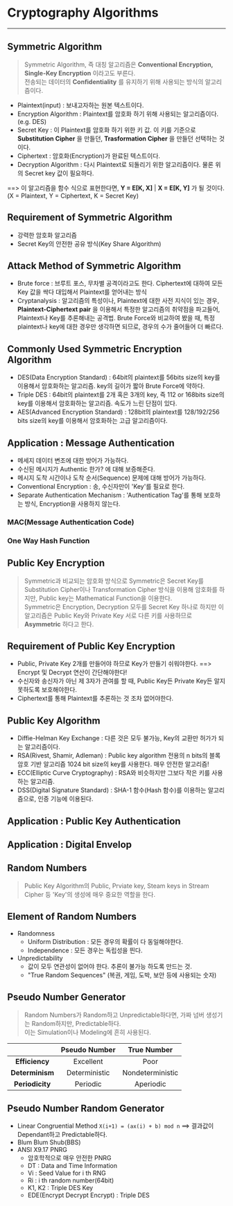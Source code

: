 # Cryptography Algorithms
---
## Symmetric Algorithm
>Symmetric Algorithm, 즉 대칭 알고리즘은 __Conventional Encryption, Single-Key Encryption__ 이라고도 부른다.  
>전송되는 데이터의 __Confidentiality__ 를 유지하기 위해 사용되는 방식의 알고리즘이다.
- Plaintext(input) : 보내고자하는 원본 텍스트이다.
- Encryption Algorithm : Plaintext를 암호화 하기 위해 사용되는 알고리즘이다.(e.g. DES)
- Secret Key : 이 Plaintext를 암호화 하기 위한 키 값. 이 키를 기준으로 __Substitution Cipher__ 을 만들던, __Trasformation Cipher__ 을 만들던 선택하는 것이다.
- Ciphertext : 암호화(Encryption)가 완료된 텍스트이다.
- Decryption Algorithm : 다시 Plaintext로 되돌리기 위한 알고리즘이다. 물론 위의 Secret key 값이 필요하다.  

==> 이 알고리즘을 함수 식으로 표현한다면,  __Y = E[K, X]__ | __X = E[K, Y]__ 가 될 것이다. (X = Plaintext, Y = Ciphertext, K = Secret Key)

## Requirement of Symmetric Algorithm
- 강력한 암호화 알고리즘
- Secret Key의 안전한 공유 방식(Key Share Algorithm)

## Attack Method of Symmetric Algorithm
- Brute force : 브루트 포스, 무차별 공격이라고도 한다. Ciphertext에 대하여 모든 Key 값을 싹다 대입해서 Plaintext를 얻어내는 방식
- Cryptanalysis : 알고리즘의 특성이나, Plaintext에 대한 사전 지식이 있는 경우, __Plaintext-Ciphertext pair__ 을 이용해서 특정한 알고리즘의 취약점을 파고들어, Plaintext나 Key를 추론해내는 공격법.
Brute Force와 비교하여 봤을 때, 특정 plaintext나 key에 대한 경우만 생각하면 되므로, 경우의 수가 줄어들어 더 빠르다.  

## Commonly Used Symmetric Encryption Algorithm
- DES(Data Encryption Standard) : 64bit의 plaintext를 56bits size의 key를 이용해서 암호화하는 알고리즘. key의 길이가 짧아 Brute Force에 약하다.
- Triple DES : 64bit의 plaintext를 2개 혹은 3개의 key, 즉 112 or 168bits size의 key를 이용해서 암호화하는 알고리즘. 속도가 느린 단점이 있다.
- AES(Advanced Encryption Standard) : 128bit의 plaintext를 128/192/256 bits size의 key를 이용해서 암호화하는 고급 알고리즘이다.

## Application : Message Authentication
- 메세지 데이터 변조에 대한 방어가 가능하다.
- 수신된 메시지가 Authentic 한가? 에 대해 보증해준다.
- 메시지 도착 시간이나 도착 순서(Sequence) 문제에 대해 방어가 가능하다.
- Conventional Encryption : 송, 수신자만이 'Key'를 필요로 한다.
- Separate Authentication Mechanism : 'Authentication Tag'를 통해 보호하는 방식, Encryption을 사용하지 않는다.  

### MAC(Message Authentication Code)
### One Way Hash Function

## Public Key Encryption
>Symmetric과 비교되는 암호화 방식으로 Symmetric은 Secret Key를 Substitution Cipher이나 Transformation Cipher 방식을 이용해 암호화를 하지만,
>Public key는 Mathematical Function을 이용한다.  
>Symmetric은 Encryption, Decryption 모두를 Secret Key 하나로 하지만 이 알고리즘은 Public Key와 Private Key 서로 다른 키를 사용하므로 __Asymmetric__ 하다고 한다.

## Requirement of Public Key Encryption
- Public, Private Key 2개를 만들어야 하므로 Key가 만들기 쉬워야한다. ==> Encrypt 및 Decrypt 연산이 간단해야한다!
- 수신자와 송신자가 아닌 제 3자가 관여를 할 때, Public Key든 Private Key든 알지 못하도록 보호해야한다. 
- Ciphertext를 통해 Plaintext를 추론하는 것 조차 없어야한다.

## Public Key Algorithm
- Diffie-Helman Key Exchange : 다른 것은 모두 불가능, Key의 교환만 허가가 되는 알고리즘이다.
- RSA(Rivest, Shamir, Adleman) : Public key algorithm 전용의 n bits의 블록 암호 기반 알고리즘 1024 bit size의 key를 사용한다. 매우 안전한 알고리즘! 
- ECC(Elliptic Curve Cryptography) : RSA와 비슷하지만 그보다 작은 키를 사용하는 알고리즘.
- DSS(Digital Signature Standard) : SHA-1 함수(Hash 함수)를 이용하는 알고리즘으로, 인증 기능에 이용된다.

## Application : Public Key Authentication
## Application : Digital Envelop

## Random Numbers
>Public Key Algorithm의 Public, Prviate key, Steam keys in Stream Cipher 등 'Key'의 생성에 매우 중요한 역할을 한다.

## Element of Random Numbers
- Randomness
  - Uniform Distribution : 모든 경우의 확률이 다 동일해야한다.
  - Independence : 모든 경우는 독립성을 띈다.
- Unpredictability
  - 값이 모두 연관성이 없어야 한다. 추론이 불가능 하도록 만드는 것.
  - "True Random Sequences" (복권, 게임, 도박, 보안 등에 사용되는 숫자)

## Pseudo Number Generator
>Random Numbers가 Random하고 Unpredictable하다면, 가짜 넘버 생성기는 Random하지만, Predictable하다.  
>이는 Simulation이나 Modeling에 흔히 사용된다.  

||Pseudo Number|True Number|
|:--:|:--:|:--:|
|__Efficiency__|Excellent|Poor|
|__Determinism__|Deterministic|Nondeterministic|
|__Periodicity__|Periodic|Aperiodic|

## Pseudo Number Random Generator
- Linear Congruential Method
`X(i+1) = (ax(i) + b) mod n` ==> 결과값이 Dependant하고 Predictable하다.
- Blum Blum Shub(BBS)
- ANSI X9.17 PNRG
  - 암호학적으로 매우 안전한 PNRG
  - DT : Data and Time Information
  - Vi : Seed Value for i th RNG
  - Ri : i th random number(64bit)
  - K1, K2 : Triple DES Key
  - EDE(Encrypt Decrypt Encrypt) : Triple DES
